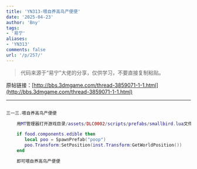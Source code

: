 ```yaml
---
title: 'YN313-喂自养高鸟产便便'
date: '2025-04-23'
author: 'Bny'
tags:
- '易宁'
aliases:
- 'YN313'
comments: false
url: '/p/257/'
---
```


> 代码来源于“易宁”大佬的分享，仅供学习，不要直接复制粘贴。

原帖链接：[http://bbs.3dmgame.com/thread-3859071-1-1.html](http://bbs.3dmgame.com/thread-3859071-1-1.html)

---

```lua  

三一三.喂自养高鸟产便便

	用MT管理器打开游戏目录/assets/DLC0002/scripts/prefabs/smallbird.lua文件，在local function OnEat(inst, food)的下一行插入以下内容：

	if food.components.edible then
	   local poo = SpawnPrefab("poop")
	   poo.Transform:SetPosition(inst.Transform:GetWorldPosition())		
	end

	即可喂自养高鸟产便便

```  

